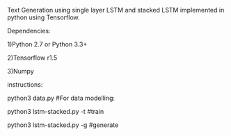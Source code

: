 Text Generation using single layer LSTM and stacked LSTM implemented in python using Tensorflow.

Dependencies:

  1)Python 2.7 or Python 3.3+

  2)Tensorflow r1.5

  3)Numpy

instructions: 

python3 data.py #For data modelling:

python3 lstm-stacked.py -t  #train

python3 lstm-stacked.py -g  #generate


